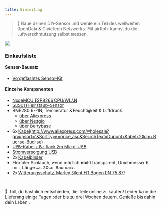 ```yaml
---
title: Einleitung
---
```

> 🚧 Baue deinen DIY-Sensor und werde ein Teil des weltweiten OpenData & CivicTech Netzwerks. Mit airRohr kannst du die Luftverschmutzung selbst messen.


<img src="../docs/airrohr/particulate-matter-air-quality-sensor-kit.jpeg" loading="lazy"/>

### Einkaufsliste
#### Sensor-Bausatz
* [Vorgeflashtes Sensor-Kit](https://nettigo.eu/products/luftdaten-org-pl-kit-sds011-bme280)

#### Einzelne Komponenten
* [NodeMCU ESP8266 CPU/WLAN](https://www.aliexpress.com/wholesale?groupsort=1&SortType=price_asc&SearchText=nodemcu+v3+esp8266+ch340)
* [SDS011 Feinstaub-Sensor](http://www.aliexpress.com/wholesale?groupsort=1&SortType=price_asc&SearchText=sds011) 
* BME280 6-PIN, Temperatur & Feuchtigkeit & Luftdruck
  - [über Aliexpress](https://www.aliexpress.com/wholesale?catId=0&initiative_id=SB_20200308040440&SearchText=bme280+-5V+%2B3.3V)
  - [über Nettgio](https://nettigo.eu/products/module-pressure-humidity-and-temperature-sensor-bosch-bme280)
  - [über Berrybase](https://www.berrybase.de/bauelemente/sensoren-module/feuchtigkeit/bme680-breakout-board-4in1-sensor-f-252-r-temperatur-luftfeuchtigkeit-luftdruck-und-luftg-252-t)
* 6x [Kabel](http://www.aliexpress.com/wholesale?groupsort=1&SortType=price_asc&SearchText=Dupont+Kabel+20cm+Buchse-Buchse)(http://www.aliexpress.com/wholesale?groupsort=1&SortType=price_asc&SearchText=Dupont+Kabel+20cm+Buchse-Buchse)
* [USB-Kabel z.B.: flach 2m Micro-USB](https://www.aliexpress.com/wholesale?catId=0&initiative_id=SB_20200308040708&SearchText=micro+usb+flach+Kabel+2m)
* [Stromversorgung USB](https://www.aliexpress.com/wholesale?catId=0&initiative_id=SB_20200308040834&SearchText=single+micro+usb+eu+Stromversorgung+Netzteil)
* 2x [Kabelbinder](https://www.aliexpress.com/wholesale?catId=0&initiative_id=SB_20200308040852&SearchText=cable+Bänder)
* Flexibler Schlauch, wenn möglich **nicht** transparent, Durchmesser 6 mm, Länge ca. 20cm Baumarkt
* 2x [Witterungsschutz, Marley Silent HT Bogen DN 75 87°](https://www.bauhaus.info/rohrsysteme/marley-ht-bogen-/p/13625028)


<br>

🙌 Toll, du hast dich entschieden, die Teile online zu kaufen! 
Leider kann die Lieferung einige Tagen oder bis zu drei Wochen dauern. 
Genieße bis dahin dein Leben .
